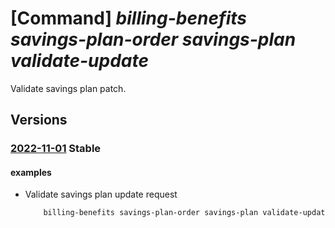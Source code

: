 # [Command] _billing-benefits savings-plan-order savings-plan validate-update_

Validate savings plan patch.

## Versions

### [2022-11-01](/Resources/mgmt-plane/L3Byb3ZpZGVycy9taWNyb3NvZnQuYmlsbGluZ2JlbmVmaXRzL3NhdmluZ3NwbGFub3JkZXJzL3t9L3NhdmluZ3NwbGFucy97fS92YWxpZGF0ZQ==/2022-11-01.xml) **Stable**

<!-- mgmt-plane /providers/microsoft.billingbenefits/savingsplanorders/{}/savingsplans/{}/validate 2022-11-01 -->

#### examples

- Validate savings plan update request
    ```bash
        billing-benefits savings-plan-order savings-plan validate-update --savings-plan-order-id 30000000-aaaa-bbbb-cccc-200000000006 --savings-plan-id 30000000-aaaa-bbbb-cccc-200000000004 --benefits "[{applied-scope-type:Shared,display-name:name1}]"
    ```
